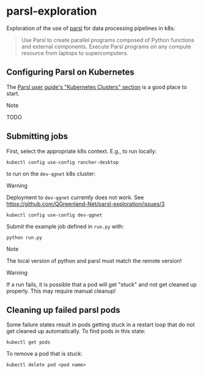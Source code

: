 # parsl-exploration

Exploration of the use of [parsl](https://parsl-project.org/) for data
processing pipelines in k8s:

> Use Parsl to create parallel programs composed of Python functions and
> external components. Execute Parsl programs on any compute resource from
> laptops to supercomputers.


## Configuring Parsl on Kubernetes

The
[Parsl user guide's "Kubernetes Clusters" section](https://parsl.readthedocs.io/en/stable/userguide/configuring.html#kubernetes-clusters)
is a good place to start.


> [!NOTE]
> TODO


## Submitting jobs

First, select the appropriate k8s context. E.g., to run locally:

```
kubectl config use-config rancher-desktop
```

to run on the `dev-qgnet` k8s cluster:

> [!WARNING]
> Deployment to `dev-qgnet` currently does not work. See
> https://github.com/QGreenland-Net/parsl-exploration/issues/3


```
kubectl config use-config dev-qgnet
```


Submit the example job defined in `run.py` with:

```
python run.py
```
> [!NOTE]
> The local version of python and parsl must match the remote version!

> [!WARNING]
> If a run fails, it is possible that a pod will get "stuck" and not get cleaned
> up properly. This may require manual cleanup!


## Cleaning up failed parsl pods

Some failure states result in pods getting stuck in a restart loop that do not
get cleaned up automatically. To find pods in this state:

```
kubectl get pods
```

To remove a pod that is stuck:

```
kubectl delete pod <pod name>
```
